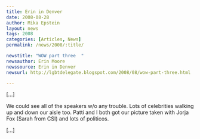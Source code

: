 ```yaml
---
title: Erin in Denver 
date: 2008-08-28
author: Mika Epstein
layout: news
tags: 2008
categories: [Articles, News]
permalink: /news/2008/:title/

newstitle: "WOW part three  "
newsauthor: Erin Moore  
newssource: Erin in Denver  
newsurl: http://lgbtdelegate.blogspot.com/2008/08/wow-part-three.html  

---
```


[...]

We could see all of the speakers w/o any trouble. Lots of celebrities walking up and down our aisle too. Patti and I both got our picture taken with Jorja Fox (Sarah from CSI) and lots of politicos.

[...]  
